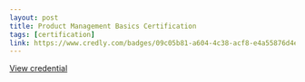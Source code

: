 ```yaml
---
layout: post
title: Product Management Basics Certification
tags: [certification]
link: https://www.credly.com/badges/09c05b81-a604-4c38-acf8-e4a55876d4e6/public_url
---
```


<a href="https://www.credly.com/badges/09c05b81-a604-4c38-acf8-e4a55876d4e6/public_url" target="_blank">View credential</a>